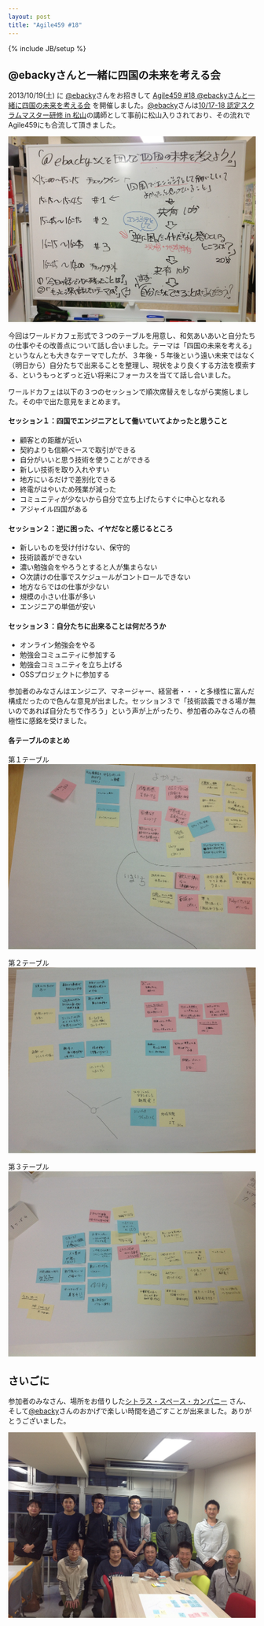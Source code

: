 ```yaml
---
layout: post
title: "Agile459 #18"
---
```

{% include JB/setup %}


## @ebackyさんと一緒に四国の未来を考える会

2013/10/19(土) に [@ebacky](https://twitter.com/ebacky)さんをお招きして [Agile459 #18 @ebackyさんと一緒に四国の未来を考える会](http://agile459.doorkeeper.jp/events/6332) を開催しました。[@ebacky](https://twitter.com/ebacky)さんは[10/17-18 認定スクラムマスター研修 in 松山](http://www.scrumalliance.org/courses-events/courses/csm/japan/愛媛県松山市/2013/october/20133200-certified-scrummaster)の講師として事前に松山入りされており、その流れでAgile459にも合流して頂きました。

![アジェンダ](/images/2013/10/19/agenda.jpg)

今回はワールドカフェ形式で３つのテーブルを用意し、和気あいあいと自分たちの仕事やその改善点について話し合いました。テーマは「四国の未来を考える」というなんとも大きなテーマでしたが、３年後・５年後という遠い未来ではなく（明日から）自分たちで出来ることを整理し、現状をより良くする方法を模索する、というもっとずっと近い将来にフォーカスを当てて話し合いました。

ワールドカフェは以下の３つのセッションで順次席替えをしながら実施しました。その中で出た意見をまとめます。

#### セッション１：四国でエンジニアとして働いていてよかったと思うこと

<ul>
  <li>顧客との距離が近い</li>
  <li>契約よりも信頼ベースで取引ができる</li>
  <li>自分がいいと思う技術を使うことができる</li>
  <li>新しい技術を取り入れやすい</li>
  <li>地方にいるだけで差別化できる</li>
  <li>終電がはやいため残業が減った</li>
  <li>コミュニティが少ないから自分で立ち上げたらすぐに中心となれる</li>
  <li>アジャイル四国がある</li>
</ul>


#### セッション２：逆に困った、イヤだなと感じるところ

<ul>
  <li>新しいものを受け付けない、保守的</li>
  <li>技術談義ができない</li>
  <li>濃い勉強会をやろうとすると人が集まらない</li>
  <li>○次請けの仕事でスケジュールがコントロールできない</li>
  <li>地方ならではの仕事が少ない</li>
  <li>規模の小さい仕事が多い</li>
  <li>エンジニアの単価が安い</li>
</ul>


#### セッション３：自分たちに出来ることは何だろうか

<ul>
  <li>オンライン勉強会をやる</li>
  <li>勉強会コミュニティに参加する</li>
  <li>勉強会コミュニティを立ち上げる</li>
  <li>OSSプロジェクトに参加する</li>
</ul>


参加者のみなさんはエンジニア、マネージャー、経営者・・・と多様性に富んだ構成だったので色んな意見が出ました。セッション３で「技術談義できる場が無いのであれば自分たちで作ろう」という声が上がったり、参加者のみなさんの積極性に感銘を受けました。

#### 各テーブルのまとめ

第１テーブル
![第１テーブル](/images/2013/10/19/table_1.jpg)

第２テーブル
![第２テーブル](/images/2013/10/19/table_2.jpg)

第３テーブル
![第３テーブル](/images/2013/10/19/table_3.jpg)

## さいごに

参加者のみなさん、場所をお借りした[シトラス・スペース・カンパニー](http://citrusjapan.weebly.com) さん、そして[@ebacky](https://twitter.com/ebacky)さんのおかげで楽しい時間を過ごすことが出来ました。ありがとうございました。

![集合写真](/images/2013/10/19/group_photo.jpg)







